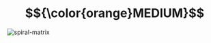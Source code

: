 # $${\color{orange}MEDIUM}$$
![spiral-matrix](https://user-images.githubusercontent.com/65892342/234767816-623d36b4-d206-40eb-b739-c5901e363276.svg)
